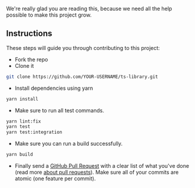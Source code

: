 We're really glad you are reading this, because we need all the help possible to make this project grow.

## Instructions

These steps will guide you through contributing to this project:

- Fork the repo
- Clone it

```bash
git clone https://github.com/YOUR-USERNAME/ts-library.git
```

- Install dependencies using yarn

```bash
yarn install
```

- Make sure to run all test commands.

```bash
yarn lint:fix
yarn test
yarn test:integration
```

- Make sure you can run a build successfully.

```bash
yarn build
```

- Finally send a [GitHub Pull Request](https://github.com/builder-box/ts-library/compare/main...builder-box:main) with a clear list of what you've done (read more [about pull requests](https://help.github.com/articles/about-pull-requests/)). Make sure all of your commits are atomic (one feature per commit).
